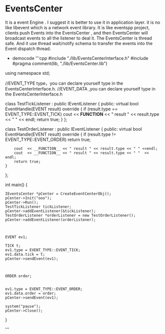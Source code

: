 # EventsCenter
 It is a event Engine . I suggest it is better to  use it in application layer.  it is no like libevent which is a network event library.  It is like eventspp project, clients push  Events into the EventsCenter , and then EventsCenter will broadcast  events to all the listener to deal it.  The EventsCenter is thread safe. And it use thread wait/notify schema to transfer the events into the Event dispatch  thread.

* democode
'''cpp
 #include "./lib/EventsCenterInterface.h"
#include <iostream>
#pragma comment(lib, "./lib/EventsCenter.lib")

using namespace std;

//EVENT_TYPE type，you can declare yourself type  in the EventsCenterInterface.h.
//EVENT_DATA ,you can declare yourself type in the EventsCenterInterface.h

class TestTickListener : public IEventListener
{
public:
	virtual bool EventHandle(EVENT result) override
	{
		if (result.type == EVENT_TYPE::EVENT_TICK)
			cout  << __FUNCTION__ << " result " << result.type << " " << endl;
		return true;
	}
};

class TestOrderListener : public IEventListener
{
public:
	virtual bool EventHandle(EVENT result) override
	{
		if (result.type != EVENT_TYPE::EVENT_ORDER)
			return true;

		cout  << __FUNCTION__ << " result " << result.type << " " <<endl;
		cout  << __FUNCTION__ << " result " << result.type << " "  << endl;
		return true;
	}
};

int main()
{

	IEventsCenter *pCenter = CreateEventCenterObj();
	pCenter->Init("ooo");
	pCenter->Run();
	TestTickListener tickListener;
	pCenter->addEventListener(&tickListener);
	TestOrderListener *orderListener = new TestOrderListener();
	pCenter->addEventListener(orderListener);


	
	EVENT ev1;

	TICK t;
	ev1.type = EVENT_TYPE::EVENT_TICK;
	ev1.data.tick = t;
	pCenter->sendEvent(ev1);

	

	ORDER order;
	

	ev1.type = EVENT_TYPE::EVENT_ORDER;
	ev1.data.order = order;
	pCenter->sendEvent(ev1);

	system("pause");
	pCenter->Close();



}

'''